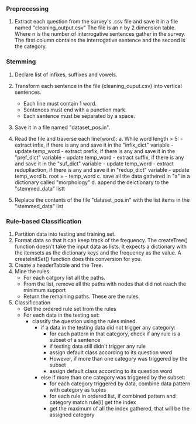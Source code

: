 ### Preprocessing
1. Extract each question from the survey's .csv file and save it in a file named "cleaning_output.csv"
The file is an n by 2 dimension table. Where n is the number of interrogative sentences gather in the survey.
The first column contains the interrogative sentence and the second is the category.

### Stemming
1. Declare list of infixes, suffixes and vowels.
2. Transform each sentence in the file (cleaning_ouput.csv) into vertical sentences.
	- Each line must contain 1 word.
	- Sentences must end with a punction mark.
	- Each sentence must be separated by a space.
3. Save it in a file named "dataset_pos.in".

4. Read the file and traverse each line(word):
	a. While word length > 5:
		- extract infix, if there is any and save it in the "infix_dict" variable
		- update temp_word
		- extract prefix, if there is any and save it in the "pref_dict" variable
		- update temp_word
		- extract suffix, if there is any and save it in the "suf_dict" variable
		- update temp_word
		- extract redupliaction, if there is any and save it in "redup_dict" variable
		- update temp_word
	b. root  = - temp_word
	c. save all the data gathered in "a" in a dictionary called "morphology"
	d. append the deictionary to the "stemmed_data" listt
5. Replace the contents of the file "dataset_pos.in" with the list items in the "stemmed_data" list

### Rule-based Classification
1. Partition data into testing and training set.
2. Format data so that it can keep track of the frequency.
	The createTree() function doesn't take the input data as lists. It expects a dictionary with the itemsets as the dictionary keys and the frequency as the value. A createInitSet() function does this conversion for you.
3. Create a headerTabble and the Tree.
4. Mine the rules.
	- For each catgory list all the paths.
	- From the list, remove all the paths with nodes that did not reach the minimum support
	- Return the remaining paths. These are the rules.
5. Classificcation
	- Get the ordered rule set from the rules
	- For each data in the testing set:
		- classify the question using the rules mined.
			- if a data in the testing data did not trigger any category:
				- for each pattern in that category, check if any rule is a subset of a sentence
				- if testing data still didn't trigger any rule
	            - assign default class according to its question word
	            - However, if more than one category was triggered by the subset
	            - assign default class according to its question word
	        - else if more than one category was triggered by the subset:
	        	- for each category triggered by data, combine data pattern with category as tuples
	        	- for each rule in ordered list, if combined pattern and category match rule[i] get the index
	        	- get the maximum of all the index gathered, that will be the assigned category